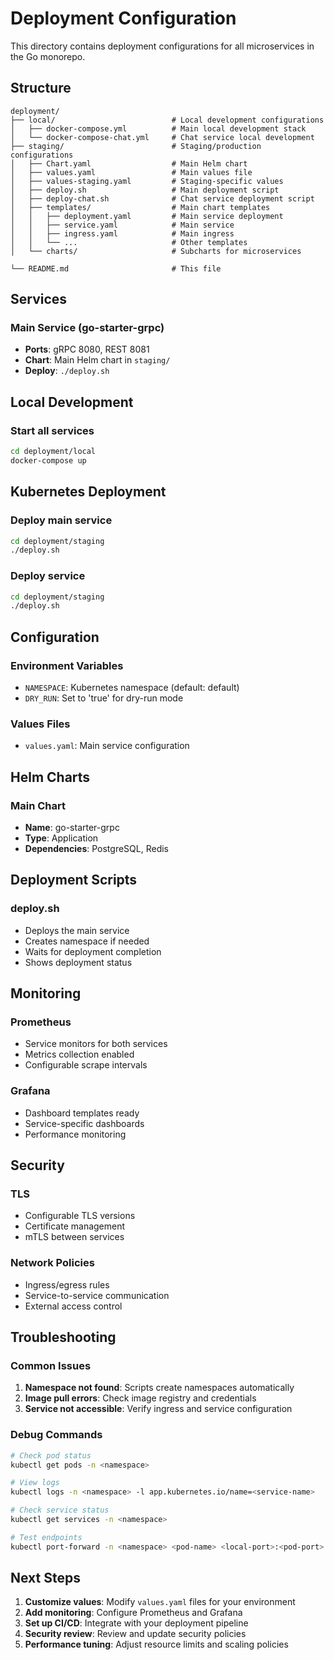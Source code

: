 # Deployment Configuration

This directory contains deployment configurations for all microservices in the Go monorepo.

## Structure

```
deployment/
├── local/                          # Local development configurations
│   ├── docker-compose.yml          # Main local development stack
│   └── docker-compose-chat.yml     # Chat service local development
├── staging/                        # Staging/production configurations
│   ├── Chart.yaml                  # Main Helm chart
│   ├── values.yaml                 # Main values file
│   ├── values-staging.yaml         # Staging-specific values
│   ├── deploy.sh                   # Main deployment script
│   ├── deploy-chat.sh              # Chat service deployment script
│   ├── templates/                  # Main chart templates
│   │   ├── deployment.yaml         # Main service deployment
│   │   ├── service.yaml            # Main service
│   │   ├── ingress.yaml            # Main ingress
│   │   └── ...                     # Other templates
│   └── charts/                     # Subcharts for microservices

└── README.md                       # This file
```

## Services

### Main Service (go-starter-grpc)
- **Ports**: gRPC 8080, REST 8081
- **Chart**: Main Helm chart in `staging/`
- **Deploy**: `./deploy.sh`



## Local Development

### Start all services
```bash
cd deployment/local
docker-compose up
```



## Kubernetes Deployment

### Deploy main service
```bash
cd deployment/staging
./deploy.sh
```



### Deploy service
```bash
cd deployment/staging
./deploy.sh
```

## Configuration

### Environment Variables

- `NAMESPACE`: Kubernetes namespace (default: default)
- `DRY_RUN`: Set to 'true' for dry-run mode

### Values Files
- `values.yaml`: Main service configuration


## Helm Charts

### Main Chart
- **Name**: go-starter-grpc
- **Type**: Application
- **Dependencies**: PostgreSQL, Redis



## Deployment Scripts

### deploy.sh
- Deploys the main service
- Creates namespace if needed
- Waits for deployment completion
- Shows deployment status



## Monitoring

### Prometheus
- Service monitors for both services
- Metrics collection enabled
- Configurable scrape intervals

### Grafana
- Dashboard templates ready
- Service-specific dashboards
- Performance monitoring

## Security

### TLS
- Configurable TLS versions
- Certificate management
- mTLS between services

### Network Policies
- Ingress/egress rules
- Service-to-service communication
- External access control

## Troubleshooting

### Common Issues
1. **Namespace not found**: Scripts create namespaces automatically
2. **Image pull errors**: Check image registry and credentials
3. **Service not accessible**: Verify ingress and service configuration

### Debug Commands
```bash
# Check pod status
kubectl get pods -n <namespace>

# View logs
kubectl logs -n <namespace> -l app.kubernetes.io/name=<service-name>

# Check service status
kubectl get services -n <namespace>

# Test endpoints
kubectl port-forward -n <namespace> <pod-name> <local-port>:<pod-port>
```

## Next Steps

1. **Customize values**: Modify `values.yaml` files for your environment
2. **Add monitoring**: Configure Prometheus and Grafana
3. **Set up CI/CD**: Integrate with your deployment pipeline
4. **Security review**: Review and update security policies
5. **Performance tuning**: Adjust resource limits and scaling policies
